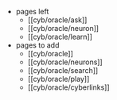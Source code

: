- pages left
	- [[cyb/oracle/ask]]
	- [[cyb/oracle/neuron]]
	- [[cyb/oracle/learn]]
- pages to add
	- [[cyb/oracle]]
	- [[cyb/oracle/neurons]]
	- [[cyb/oracle/search]]
	- [[cyb/oracle/play]]
	- [[cyb/oracle/cyberlinks]]